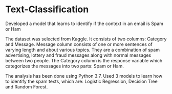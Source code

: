 # Text-Classification
Developed a model that learns to identify if the context in an email is Spam or Ham

The dataset was selected from Kaggle. It consists of two columns: Category and Message. Message column consists of one or more sentences of varying length and about various topics. They are a combination of spam advertising, lottery and fraud messages along with normal messages between two people. The Category column is the response variable which categorizes the messages into two parts: Spam or Ham.

The analysis has been done using Python 3.7. 
Used 3 models to learn how to identify the spam texts, which are: Logistic Regression, Decision Tree and Random Forest. 

